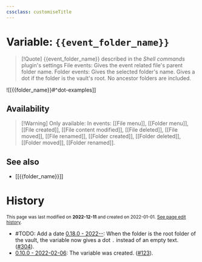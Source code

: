 ```yaml
---
cssclass: customiseTitle
---
```

# Variable: `{{event_folder_name}}`
> [!Quote] {{event_folder_name}} described in the *Shell commands* plugin's settings
> File events: Gives the event related file's parent folder name.
> Folder events: Gives the selected folder's name.
> Gives a dot if the folder is the vault's root. No ancestor folders are included.

![[{{folder_name}}#^dot-examples]]

## Availability
> [!Warning] Only available:
> In events: [[File menu]], [[Folder menu]], [[File created]], [[File content modified]], [[File deleted]], [[File moved]], [[File renamed]], [[Folder created]], [[Folder deleted]], [[Folder moved]], [[Folder renamed]].

## See also
- [[{{folder_name}}]]

# History
<small>This page was last modified on <strong>2022-12-11</strong> and created on 2022-01-01. <a href="https://github.com/Taitava/obsidian-shellcommands-documentation/commits/main/./Variables/%7B%7Bevent_folder_name%7D%7D.md">See page edit history</a>.</small>
- #TODO: Add a date [0.18.0 - 2022--](https://github.com/Taitava/obsidian-shellcommands/blob/main/CHANGELOG.md#00---2022--): When the folder is the root folder of the vault, the variable now gives a dot `.` instead of an empty text. ([#304](https://github.com/Taitava/obsidian-shellcommands/issues/304)).
- [0.10.0 - 2022-02-06](https://github.com/Taitava/obsidian-shellcommands/blob/main/CHANGELOG.md#0100---2022-02-06): The variable was created. ([#123](https://github.com/Taitava/obsidian-shellcommands/issues/123)).